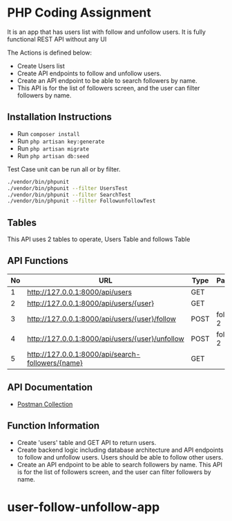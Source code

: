
# PHP Coding Assignment

It is an app that has users list with follow and unfollow users. It is fully functional REST API without any UI

The Actions is defined below:

- Create Users list
- Create API endpoints to follow and unfollow users.
- Create an API endpoint to be able to search followers by name.
- This API is for the list of followers screen, and the user can filter followers by name.

 
## Installation Instructions

- Run `composer install`
- Run `php artisan key:generate`
- Run `php artisan migrate`
- Run `php artisan db:seed`


Test Case unit can be run all or by filter.
```bash
./vendor/bin/phpunit
./vendor/bin/phpunit --filter UsersTest
./vendor/bin/phpunit --filter SearchTest
./vendor/bin/phpunit --filter FollowunfollowTest 
```
## Tables

This API uses 2 tables to operate, Users Table and follows Table 
 

## API Functions

No | URL | Type |  Parameters
-----| ------------| -- |---------
1 | http://127.0.0.1:8000/api/users | GET 
2 | http://127.0.0.1:8000/api/users/{user} | GET | 
3 | http://127.0.0.1:8000/api/users/{user}/follow | POST | followed_id: 2
4 | http://127.0.0.1:8000/api/users/{user}/unfollow | POST | followed_id: 2
5 | http://127.0.0.1:8000/api/search-followers/{name} | GET 

## API Documentation

- [Postman Collection](https://www.postman.com/collections/215bb2c44d701325e3fa)

## Function Information

- Create 'users' table and GET API to return users.
- Create backend logic including database architecture and API endpoints to follow and unfollow users. Users should be able to follow other users. 
- Create an API endpoint to be able to search followers by name. This API is for the list of followers screen, and the user can filter followers by name. 
# user-follow-unfollow-app
